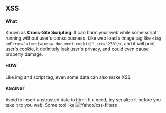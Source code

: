 ## XSS

#### What

Known as **Cross-Site Scripting**. It can harm your web while some script running without user's consciousness. Like web load a image tag like `<img onError="alert(window.document.cookie)" src="233"/>`, and it will print user's cookie, it definitely leak user's privacy, and could even cause property damage.

#### HOW

Like img and script tag, even some data can also make XSS.

#### AGAINST

Avoid to insert unstrusted data to html. It u need, try serialize it before you take it to you web. Some tool like ![Yahoo/xss-filters](https://github.com/yahoo/xss-filters)